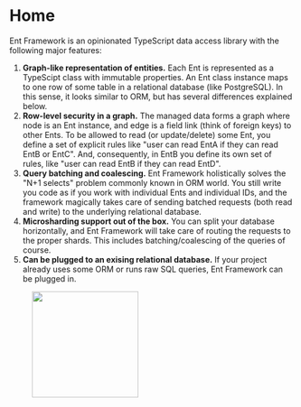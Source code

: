# Home

Ent Framework is an opinionated TypeScript data access library with the following major features:

1. **Graph-like representation of entities.** Each Ent is represented as a TypeScipt class with immutable properties. An Ent class instance maps to one row of some table in a relational database (like PostgreSQL). In this sense, it looks similar to ORM, but has several differences explained below.
2. **Row-level security in a graph.** The managed data forms a graph where node is an Ent instance, and edge is a field link (think of foreign keys) to other Ents. To be allowed to read (or update/delete) some Ent, you define a set of explicit rules like "user can read EntA if they can read EntB or EntC". And, consequently, in EntB you define its own set of rules, like "user can read EntB if they can read EntD".
3. **Query batching and coalescing.** Ent Framework holistically solves the "N+1 selects" problem commonly known in ORM world. You still write you code as if you work with individual Ents and individual IDs, and the framework magically takes care of sending batched requests (both read and write) to the underlying relational database.&#x20;
4. **Microsharding support out of the box.** You can split your database horizontally, and Ent Framework will take care of routing the requests to the proper shards. This includes batching/coalescing of the queries of course.
5. **Can be plugged to an exising relational database.** If your project already uses some ORM or runs raw SQL queries, Ent Framework can be plugged in.

<div align="left">

<figure><img src="https://github.com/clickup/ent-framework/actions/workflows/ci.yml/badge.svg?branch=main" alt="" width="188"><figcaption></figcaption></figure>

</div>
